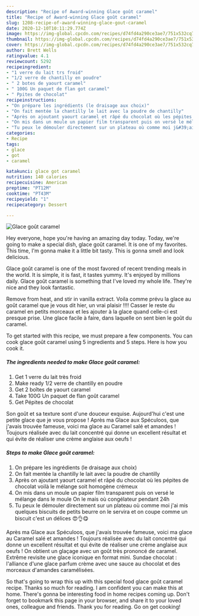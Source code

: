 ```yaml
---
description: "Recipe of Award-winning Glace goût caramel"
title: "Recipe of Award-winning Glace goût caramel"
slug: 1208-recipe-of-award-winning-glace-gout-caramel
date: 2020-12-10T10:11:29.774Z
image: https://img-global.cpcdn.com/recipes/d74fd4a290ce3ae7/751x532cq70/glace-gout-caramel-photo-principale-de-la-recette.jpg
thumbnail: https://img-global.cpcdn.com/recipes/d74fd4a290ce3ae7/751x532cq70/glace-gout-caramel-photo-principale-de-la-recette.jpg
cover: https://img-global.cpcdn.com/recipes/d74fd4a290ce3ae7/751x532cq70/glace-gout-caramel-photo-principale-de-la-recette.jpg
author: Brett Wells
ratingvalue: 4.1
reviewcount: 5292
recipeingredient:
- "1 verre du lait trs froid"
- "1/2 verre de chantilly en poudre"
- " 2 botes de yaourt caramel"
- " 100G Un paquet de flan got caramel"
- " Ppites de chocolat"
recipeinstructions:
- "On prépare les ingrédients (le draisage aux choix)"
- "On fait mentée la chantilly le lait avec la poudre de chantilly"
- "Après on ajoutant yaourt caramel et râpé du chocolat où les pépites de chocolat voilà le mélange soit homogène crémeux"
- "On mis dans un moule un papier film transparent puis on versé le mélange dans le moule On le mais où congélateur pendant 24h"
- "Tu peux le démouler directement sur un plateau où comme moi j&#39;ai mis quelques biscuits de petits beurre on le servira et on coupe comme un biscuit c&#39;est un délices 😍👌😋"
categories:
- Recipe
tags:
- glace
- got
- caramel

katakunci: glace got caramel 
nutrition: 140 calories
recipecuisine: American
preptime: "PT12M"
cooktime: "PT43M"
recipeyield: "1"
recipecategory: Dessert

---
```



![Glace goût caramel](https://img-global.cpcdn.com/recipes/d74fd4a290ce3ae7/751x532cq70/glace-gout-caramel-photo-principale-de-la-recette.jpg)

Hey everyone, hope you're having an amazing day today. Today, we're going to make a special dish, glace goût caramel. It is one of my favorites. This time, I'm gonna make it a little bit tasty. This is gonna smell and look delicious.

Glace goût caramel is one of the most favored of recent trending meals in the world. It is simple, it is fast, it tastes yummy. It's enjoyed by millions daily. Glace goût caramel is something that I've loved my whole life. They're nice and they look fantastic.

Remove from heat, and stir in vanilla extract. Voila comme prévu la glace au goût caramel que je vous dit hier, un vrai plaisir !!!! Casser le reste du caramel en petits morceaux et les ajouter à la glace quand celle-ci est presque prise. Une glace facile à faire, dans laquelle on sent bien le goût du caramel.


To get started with this recipe, we must prepare a few components. You can cook glace goût caramel using 5 ingredients and 5 steps. Here is how you cook it.

<!--inarticleads1-->

##### The ingredients needed to make Glace goût caramel:

1. Get 1 verre du lait très froid
1. Make ready 1/2 verre de chantilly en poudre
1. Get  2 boîtes de yaourt caramel
1. Take  100G Un paquet de flan goût caramel
1. Get  Pépites de chocolat


Son goût et sa texture sont d&#39;une douceur exquise. Aujourd&#39;hui c&#39;est une petite glace que je vous propose ! Après ma Glace aux Spéculoos, que j&#39;avais trouvée fameuse, voici ma glace au Caramel salé et amandes ! Toujours réalisée avec du lait concentré qui donne un excellent résultat et qui évite de réaliser une crème anglaise aux oeufs ! 

<!--inarticleads2-->

##### Steps to make Glace goût caramel:

1. On prépare les ingrédients (le draisage aux choix)
1. On fait mentée la chantilly le lait avec la poudre de chantilly
1. Après on ajoutant yaourt caramel et râpé du chocolat où les pépites de chocolat voilà le mélange soit homogène crémeux
1. On mis dans un moule un papier film transparent puis on versé le mélange dans le moule On le mais où congélateur pendant 24h
1. Tu peux le démouler directement sur un plateau où comme moi j&#39;ai mis quelques biscuits de petits beurre on le servira et on coupe comme un biscuit c&#39;est un délices 😍👌😋


Après ma Glace aux Spéculoos, que j&#39;avais trouvée fameuse, voici ma glace au Caramel salé et amandes ! Toujours réalisée avec du lait concentré qui donne un excellent résultat et qui évite de réaliser une crème anglaise aux oeufs ! On obtient un glaçage avec un goût très prononcé de caramel. Extrême revisite une glace iconique en format mini. Sundae chocolat : l&#39;alliance d&#39;une glace parfum crème avec une sauce au chocolat et des morceaux d&#39;amandes caramélisées. 

So that's going to wrap this up with this special food glace goût caramel recipe. Thanks so much for reading. I am confident you can make this at home. There's gonna be interesting food in home recipes coming up. Don't forget to bookmark this page in your browser, and share it to your loved ones, colleague and friends. Thank you for reading. Go on get cooking!
